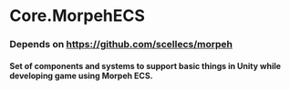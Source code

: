 # Core.MorpehECS

### Depends on https://github.com/scellecs/morpeh

#### Set of components and systems to support basic things in Unity while developing game using Morpeh ECS.